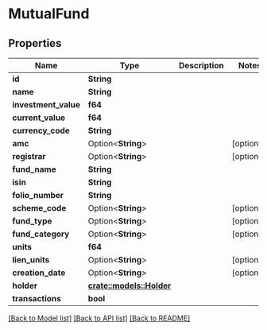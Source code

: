 # MutualFund

## Properties

Name | Type | Description | Notes
------------ | ------------- | ------------- | -------------
**id** | **String** |  | 
**name** | **String** |  | 
**investment_value** | **f64** |  | 
**current_value** | **f64** |  | 
**currency_code** | **String** |  | 
**amc** | Option<**String**> |  | [optional]
**registrar** | Option<**String**> |  | [optional]
**fund_name** | **String** |  | 
**isin** | **String** |  | 
**folio_number** | **String** |  | 
**scheme_code** | Option<**String**> |  | [optional]
**fund_type** | Option<**String**> |  | [optional]
**fund_category** | Option<**String**> |  | [optional]
**units** | **f64** |  | 
**lien_units** | Option<**String**> |  | [optional]
**creation_date** | Option<**String**> |  | [optional]
**holder** | [**crate::models::Holder**](Holder.md) |  | 
**transactions** | **bool** |  | 

[[Back to Model list]](../README.md#documentation-for-models) [[Back to API list]](../README.md#documentation-for-api-endpoints) [[Back to README]](../README.md)


